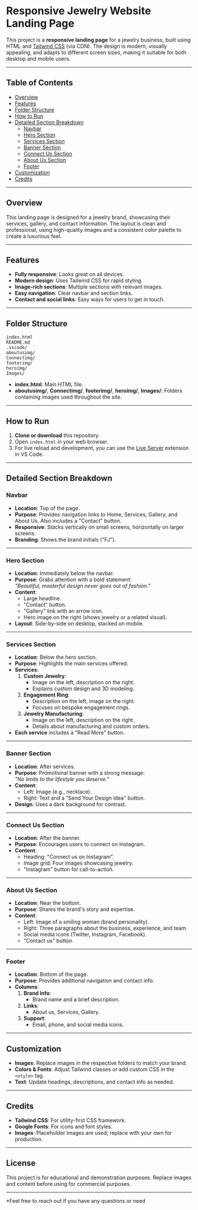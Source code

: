 # Responsive Jewelry Website Landing Page

This project is a **responsive landing page** for a jewelry business, built using HTML and [Tailwind CSS](https://tailwindcss.com/) (via CDN). The design is modern, visually appealing, and adapts to different screen sizes, making it suitable for both desktop and mobile users.

---

## Table of Contents

- [Overview](#overview)
- [Features](#features)
- [Folder Structure](#folder-structure)
- [How to Run](#how-to-run)
- [Detailed Section Breakdown](#detailed-section-breakdown)
  - [Navbar](#navbar)
  - [Hero Section](#hero-section)
  - [Services Section](#services-section)
  - [Banner Section](#banner-section)
  - [Connect Us Section](#connect-us-section)
  - [About Us Section](#about-us-section)
  - [Footer](#footer)
- [Customization](#customization)
- [Credits](#credits)

---

## Overview

This landing page is designed for a jewelry brand, showcasing their services, gallery, and contact information. The layout is clean and professional, using high-quality images and a consistent color palette to create a luxurious feel.

---

## Features

- **Fully responsive**: Looks great on all devices.
- **Modern design**: Uses Tailwind CSS for rapid styling.
- **Image-rich sections**: Multiple sections with relevant images.
- **Easy navigation**: Clear navbar and section links.
- **Contact and social links**: Easy ways for users to get in touch.

---

## Folder Structure

```
index.html
README.md
.vscode/
aboutusimg/
Connectimg/
footerimg/
heroimg/
Images/
```

- **index.html**: Main HTML file.
- **aboutusimg/**, **Connectimg/**, **footerimg/**, **heroimg/**, **Images/**: Folders containing images used throughout the site.

---

## How to Run

1. **Clone or download** this repository.
2. Open `index.html` in your web browser.
3. For live reload and development, you can use the [Live Server](https://marketplace.visualstudio.com/items?itemName=ritwickdey.LiveServer) extension in VS Code.

---

## Detailed Section Breakdown

### Navbar

- **Location**: Top of the page.
- **Purpose**: Provides navigation links to Home, Services, Gallery, and About Us. Also includes a "Contact" button.
- **Responsive**: Stacks vertically on small screens, horizontally on larger screens.
- **Branding**: Shows the brand initials ("FJ").

---

### Hero Section

- **Location**: Immediately below the navbar.
- **Purpose**: Grabs attention with a bold statement:  
  *"Beautiful, masterful design never goes out of fashion."*
- **Content**:  
  - Large headline.
  - "Contact" button.
  - "Gallery" link with an arrow icon.
  - Hero image on the right (shows jewelry or a related visual).
- **Layout**: Side-by-side on desktop, stacked on mobile.

---

### Services Section

- **Location**: Below the hero section.
- **Purpose**: Highlights the main services offered.
- **Services**:
  1. **Custom Jewelry**:  
     - Image on the left, description on the right.
     - Explains custom design and 3D modeling.
  2. **Engagement Ring**:  
     - Description on the left, image on the right.
     - Focuses on bespoke engagement rings.
  3. **Jewelry Manufacturing**:  
     - Image on the left, description on the right.
     - Details about manufacturing and custom orders.
- **Each service** includes a "Read More" button.

---

### Banner Section

- **Location**: After services.
- **Purpose**: Promotional banner with a strong message:  
  *"No limits to the lifestyle you deserve."*
- **Content**:  
  - Left: Image (e.g., necklace).
  - Right: Text and a "Send Your Design Idea" button.
- **Design**: Uses a dark background for contrast.

---

### Connect Us Section

- **Location**: After the banner.
- **Purpose**: Encourages users to connect on Instagram.
- **Content**:  
  - Heading: "Connect us on Instagram".
  - Image grid: Four images showcasing jewelry.
  - "Instagram" button for call-to-action.

---

### About Us Section

- **Location**: Near the bottom.
- **Purpose**: Shares the brand's story and expertise.
- **Content**:  
  - Left: Image of a smiling woman (brand personality).
  - Right: Three paragraphs about the business, experience, and team.
  - Social media icons (Twitter, Instagram, Facebook).
  - "Contact us" button.

---

### Footer

- **Location**: Bottom of the page.
- **Purpose**: Provides additional navigation and contact info.
- **Columns**:
  1. **Brand Info**:  
     - Brand name and a brief description.
  2. **Links**:  
     - About us, Services, Gallery.
  3. **Support**:  
     - Email, phone, and social media icons.

---

## Customization

- **Images**: Replace images in the respective folders to match your brand.
- **Colors & Fonts**: Adjust Tailwind classes or add custom CSS in the `<style>` tag.
- **Text**: Update headings, descriptions, and contact info as needed.

---

## Credits

- **Tailwind CSS**: For utility-first CSS framework.
- **Google Fonts**: For icons and font styles.
- **Images**: Placeholder images are used; replace with your own for production.

---

## License

This project is for educational and demonstration purposes. Replace images and content before using for commercial purposes.

---

*Feel free to reach out if you have any questions or need
